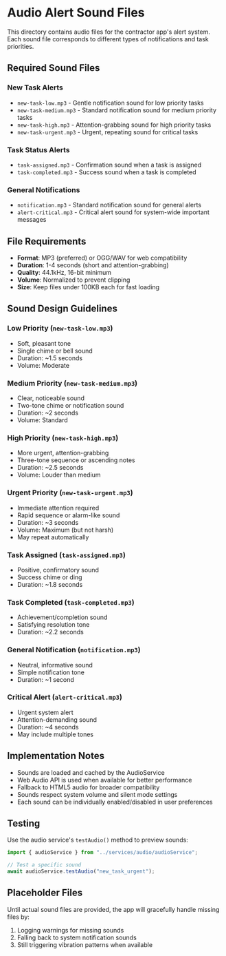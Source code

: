 # Audio Alert Sound Files

This directory contains audio files for the contractor app's alert system. Each sound file corresponds to different types of notifications and task priorities.

## Required Sound Files

### New Task Alerts

- `new-task-low.mp3` - Gentle notification sound for low priority tasks
- `new-task-medium.mp3` - Standard notification sound for medium priority tasks
- `new-task-high.mp3` - Attention-grabbing sound for high priority tasks
- `new-task-urgent.mp3` - Urgent, repeating sound for critical tasks

### Task Status Alerts

- `task-assigned.mp3` - Confirmation sound when a task is assigned
- `task-completed.mp3` - Success sound when a task is completed

### General Notifications

- `notification.mp3` - Standard notification sound for general alerts
- `alert-critical.mp3` - Critical alert sound for system-wide important messages

## File Requirements

- **Format**: MP3 (preferred) or OGG/WAV for web compatibility
- **Duration**: 1-4 seconds (short and attention-grabbing)
- **Quality**: 44.1kHz, 16-bit minimum
- **Volume**: Normalized to prevent clipping
- **Size**: Keep files under 100KB each for fast loading

## Sound Design Guidelines

### Low Priority (`new-task-low.mp3`)

- Soft, pleasant tone
- Single chime or bell sound
- Duration: ~1.5 seconds
- Volume: Moderate

### Medium Priority (`new-task-medium.mp3`)

- Clear, noticeable sound
- Two-tone chime or notification sound
- Duration: ~2 seconds
- Volume: Standard

### High Priority (`new-task-high.mp3`)

- More urgent, attention-grabbing
- Three-tone sequence or ascending notes
- Duration: ~2.5 seconds
- Volume: Louder than medium

### Urgent Priority (`new-task-urgent.mp3`)

- Immediate attention required
- Rapid sequence or alarm-like sound
- Duration: ~3 seconds
- Volume: Maximum (but not harsh)
- May repeat automatically

### Task Assigned (`task-assigned.mp3`)

- Positive, confirmatory sound
- Success chime or ding
- Duration: ~1.8 seconds

### Task Completed (`task-completed.mp3`)

- Achievement/completion sound
- Satisfying resolution tone
- Duration: ~2.2 seconds

### General Notification (`notification.mp3`)

- Neutral, informative sound
- Simple notification tone
- Duration: ~1 second

### Critical Alert (`alert-critical.mp3`)

- Urgent system alert
- Attention-demanding sound
- Duration: ~4 seconds
- May include multiple tones

## Implementation Notes

- Sounds are loaded and cached by the AudioService
- Web Audio API is used when available for better performance
- Fallback to HTML5 audio for broader compatibility
- Sounds respect system volume and silent mode settings
- Each sound can be individually enabled/disabled in user preferences

## Testing

Use the audio service's `testAudio()` method to preview sounds:

```typescript
import { audioService } from "../services/audio/audioService";

// Test a specific sound
await audioService.testAudio("new_task_urgent");
```

## Placeholder Files

Until actual sound files are provided, the app will gracefully handle missing files by:

1. Logging warnings for missing sounds
2. Falling back to system notification sounds
3. Still triggering vibration patterns when available
